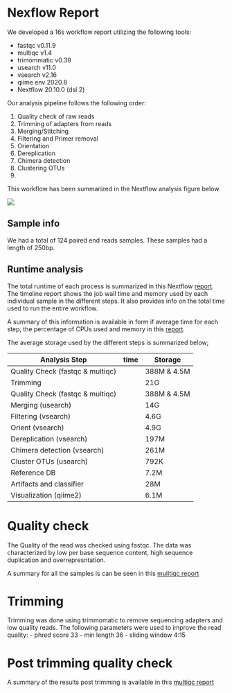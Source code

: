 # Nexflow Report

We developed a 16s workflow report utilizing the following tools:
- fastqc v0.11.9
- multiqc v1.4
- trimommatic v0.39
- usearch v11.0
- vsearch v2.16
- qiime env 2020.8
- Nextflow 20.10.0 (dsl 2)

Our analysis pipeline follows the following order:
1. Quality check of raw reads
2. Trimming of adapters from reads
3. Merging/Stitching
4. Filtering and Primer removal
5. Orientation
6. Dereplication
7. Chimera detection
8. Clustering OTUs
9. 

This workflow has been summarized in the Nextflow analysis figure below

![](./pipeline_info/pipeline_dag.png)

## Sample info
We had a total of 124 paired end reads samples. These samples had a length of 250bp.

## Runtime analysis
The total runtime of each process is summarized in this Nextflow [report](./pipeline_info/execution_timeline.html).
The timeline report shows the job wall time and memory used by each individual sample in the different steps. It also provides info on the total
time used to run the entire workflow.

A summary of this information is available in form if average time for each step, the percentage of CPUs used and memory in 
this [report](./pipeline_info/execution_report.html). 

The average storage used by the different steps is summarized below;

|Analysis Step | time |Storage |
| -------- | -------- | -------- |
| Quality Check (fastqc & multiqc) |      | 388M & 4.5M |
| Trimming | | 21G |
| Quality Check (fastqc & multiqc) |      | 388M & 4.5M |
| Merging (usearch) | | 14G |
| Filtering (vsearch) | | 4.6G |
| Orient (vsearch) | | 4.9G |
| Dereplication (vsearch) |  | 197M |
| Chimera detection (vsearch) | | 261M |
| Cluster OTUs (usearch) | | 792K |
| Reference DB | | 7.2M | 
| Artifacts and classifier | | 28M | 
| Visualization (qiime2) | | 6.1M |

# Quality check
The Quality of the read was checked using fastqc. The data was characterized by low per base sequence content, 
high sequence duplication and overrepresntation.

A summary for all the samples is can be seen in this [muiltiqc report](./figures/raw_multiqc_report.html)

# Trimming
Trimming was done using trimmomatic to remove sequencing adapters and low quality reads. The following parameters 
were used to improve the read quality:
	- phred score 33
	- min length 36
	- sliding window 4:15

# Post trimming quality check
A summary of the results post trimming is available in this [multiqc report](./figures/post_multiqc_report.html)

